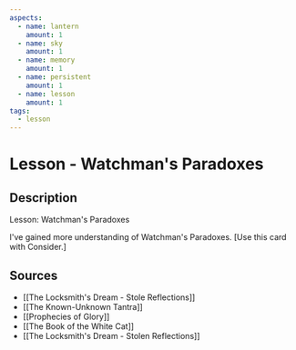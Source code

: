 ```yaml
---
aspects: 
  - name: lantern
    amount: 1
  - name: sky
    amount: 1
  - name: memory
    amount: 1
  - name: persistent
    amount: 1
  - name: lesson
    amount: 1
tags:
  - lesson
---
```


# Lesson - Watchman's Paradoxes

## Description
Lesson: Watchman's Paradoxes

I've gained more understanding of Watchman's Paradoxes. [Use this card with Consider.]
## Sources
- [[The Locksmith's Dream - Stole Reflections]]
- [[The Known-Unknown Tantra]]
- [[Prophecies of Glory]]
- [[The Book of the White Cat]]
- [[The Locksmith's Dream - Stolen Reflections]]